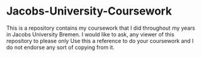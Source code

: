 # Jacobs-University-Coursework

This is a repository contains my coursework that I did throughout my years in Jacobs University Bremen. I would like to ask, any viewer of this repository to please only Use this a reference to do your coursework and I do not endorse any sort of copying from it.